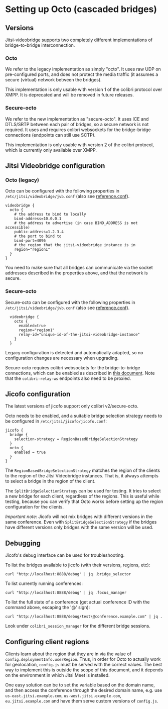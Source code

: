 # Setting up Octo (cascaded bridges)

## Versions
Jitsi-videobridge supports two completely different implementations of bridge-to-bridge interconnection.

### Octo
We refer to the legacy implementation as simply "octo". It uses raw UDP on pre-configured ports, and does not protect
the media traffic (it assumes a secure (virtual) network between the bridges).

This implementation is only usable with version 1 of the colibri protocol over XMPP. It is deprecated and will be
removed in future releases.

### Secure-octo
We refer to the new implementation as "secure-octo". It uses ICE and DTLS/SRTP between each pair of bridges, so a secure
network is not required. It uses and requires colibri websockets for the bridge-bridge connections (endpoints can still
use SCTP).

This implementation is only usable with version 2 of the colibri protocol, which is currently only available over XMPP.

## Jitsi Videobridge configuration

### Octo (legacy)
Octo can be configured with the following properties in `/etc/jitsi/videobridge/jvb.conf` (also see 
[reference.conf](https://github.com/jitsi/jitsi-videobridge/blob/master/jvb/src/main/resources/reference.conf#L132)).
```
videobridge {
  octo {
    # the address to bind to locally
    bind-address=10.0.0.1
    # the address to advertise (in case BIND_ADDRESS is not accessible)
    public-address=1.2.3.4
    # the port to bind to
    bind-port=4096
    # the region that the jitsi-videobridge instance is in
    region="region1"
  }
}
```

You need to make sure that all bridges can communicate via the socket
addresses described in the properties above, and that the network is secure.

### Secure-octo
Secure-octo can be configured with the following properties in `/etc/jitsi/videobridge/jvb.conf` (also see
[reference.conf](https://github.com/jitsi/jitsi-videobridge/blob/master/jvb/src/main/resources/reference.conf#L132)).
```
  videobridge {
    octo {
      enabled=true
      region="region1"
      relay-id="unique-id-of-the-jitsi-videobridge-instance"
    }
  }
```

Legacy configuration is detected and automatically adapted, so no configuration changes are necessary when upgrading.

Secure-octo requires colibri websockets for the bridge-to-bridge connections, which can be enabled as described in
[this document](https://github.com/jitsi/jitsi-videobridge/blob/master/doc/web-sockets.md). Note that the `colibri-relay-ws`
endpoints also need to be proxied.

## Jicofo configuration
The latest versions of jicofo support only colibri v2/secure-octo.

Octo needs to be enabled, and a suitable bridge selection strategy needs to be configured in `/etc/jitsi/jicofo/jicofo.conf`:

```
jicofo {
  bridge {
    selection-strategy = RegionBasedBridgeSelectionStrategy
  }
  octo {
    enabled = true
  }
}
```

The `RegionBasedBridgeSelectionStrategy` matches the region of the clients to
the region of the Jitsi Videobridge instances. That is, it always attempts to select a bridge
in the region of the client.

The `SplitBridgeSelectionStrategy` can be used for testing. It tries to select a new bridge 
for each client, regardless of the regions. This is useful while testing, because you can 
verify that Octo works before setting up the region configuration for the clients.

*Important note*: Jicofo will not mix bridges with different versions in the same conference. Even with
`SplitBridgeSelectionStrategy` if the bridges have different versions only bridges with the same version will be used.

## Debugging
Jicofo's debug interface can be used for troubleshooting.

To list the bridges available to jicofo (with their versions, regions, etc):
```commandline
curl "http://localhost:8888/debug" | jq .bridge_selector
```

To list currently running conferences:
```commandline
curl "http://localhost:8888/debug" | jq .focus_manager
```

To list the full state of a conference (get actual conference ID with the command above, escaping the '@' sign):
```commandline
curl "http://localhost:8888/debug/test\@conference.example.com" | jq .
```

Look under `colibri_session_manager` for the different bridge sessions.


## Configuring client regions
Clients learn about the region that they are in via the value of
`config.deploymentInfo.userRegion`. Thus, in order for Octo to actually work
for geolocation, `config.js` must be served with the correct values. The best
way to implement this is outside the scope of this document, and it depends on
the environment in which Jitsi Meet is installed.

One easy solution can be to set the variable based on the domain name, and then
access the conference through the desired domain name, e.g. use
`us-east.jitsi.example.com`, `us-west.jitsi.example.com`,
`eu.jitsi.example.com` and have them serve custom versions of `config.js`.
